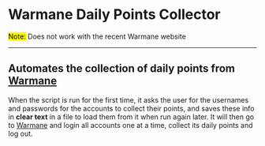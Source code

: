 # Warmane Daily Points Collector  
<mark>Note:</mark> Does not work with the recent Warmane website  

---

## Automates the collection of daily points from [Warmane](https://www.warmane.com/)

When the script is run for the first time, it asks the user for the usernames and passwords for the accounts to collect their points, and saves these info in **clear text** in a file to load them from it when run again later. It will then go to [Warmane](https://www.warmane.com/) and login all accounts one at a time, collect its daily points and log out.
